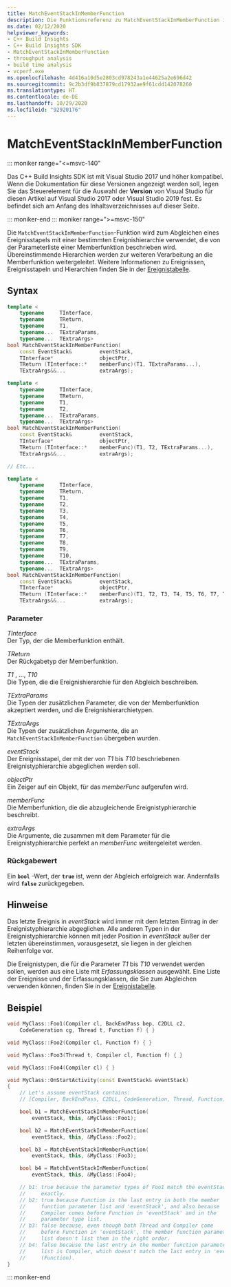 ```yaml
---
title: MatchEventStackInMemberFunction
description: Die Funktionsreferenz zu MatchEventStackInMemberFunction im C++ Build Insights SDK.
ms.date: 02/12/2020
helpviewer_keywords:
- C++ Build Insights
- C++ Build Insights SDK
- MatchEventStackInMemberFunction
- throughput analysis
- build time analysis
- vcperf.exe
ms.openlocfilehash: 4d416a10d5e2803cd978243a1e44625a2e696d42
ms.sourcegitcommit: 9c2b3df9b837879cd17932ae9f61cdd142078260
ms.translationtype: HT
ms.contentlocale: de-DE
ms.lasthandoff: 10/29/2020
ms.locfileid: "92920176"
---
```

# <a name="matcheventstackinmemberfunction"></a>MatchEventStackInMemberFunction

::: moniker range="<=msvc-140"

Das C++ Build Insights SDK ist mit Visual Studio 2017 und höher kompatibel. Wenn die Dokumentation für diese Versionen angezeigt werden soll, legen Sie das Steuerelement für die Auswahl der **Version** von Visual Studio für diesen Artikel auf Visual Studio 2017 oder Visual Studio 2019 fest. Es befindet sich am Anfang des Inhaltsverzeichnisses auf dieser Seite.

::: moniker-end
::: moniker range=">=msvc-150"

Die `MatchEventStackInMemberFunction`-Funktion wird zum Abgleichen eines Ereignisstapels mit einer bestimmten Ereignishierarchie verwendet, die von der Parameterliste einer Memberfunktion beschrieben wird. Übereinstimmende Hierarchien werden zur weiteren Verarbeitung an die Memberfunktion weitergeleitet. Weitere Informationen zu Ereignissen, Ereignisstapeln und Hierarchien finden Sie in der [Ereignistabelle](../event-table.md).

## <a name="syntax"></a>Syntax

```cpp
template <
    typename     TInterface,
    typename     TReturn,
    typename     T1,
    typename...  TExtraParams,
    typename...  TExtraArgs>
bool MatchEventStackInMemberFunction(
    const EventStack&         eventStack,
    TInterface*               objectPtr,
    TReturn (TInterface::*    memberFunc)(T1, TExtraParams...),
    TExtraArgs&&...           extraArgs);

template <
    typename     TInterface,
    typename     TReturn,
    typename     T1,
    typename     T2,
    typename...  TExtraParams,
    typename...  TExtraArgs>
bool MatchEventStackInMemberFunction(
    const EventStack&         eventStack,
    TInterface*               objectPtr,
    TReturn (TInterface::*    memberFunc)(T1, T2, TExtraParams...),
    TExtraArgs&&...           extraArgs);

// Etc...

template <
    typename     TInterface,
    typename     TReturn,
    typename     T1,
    typename     T2,
    typename     T3,
    typename     T4,
    typename     T5,
    typename     T6,
    typename     T7,
    typename     T8,
    typename     T9,
    typename     T10,
    typename...  TExtraParams,
    typename...  TExtraArgs>
bool MatchEventStackInMemberFunction(
    const EventStack&         eventStack,
    TInterface*               objectPtr,
    TReturn (TInterface::*    memberFunc)(T1, T2, T3, T4, T5, T6, T7, T8, T9, T10, TExtraParams...),
    TExtraArgs&&...           extraArgs);
```

### <a name="parameters"></a>Parameter

*TInterface*\
Der Typ, der die Memberfunktion enthält.

*TReturn*\
Der Rückgabetyp der Memberfunktion.

*T1* , ..., *T10*\
Die Typen, die die Ereignishierarchie für den Abgleich beschreiben.

*TExtraParams*\
Die Typen der zusätzlichen Parameter, die von der Memberfunktion akzeptiert werden, und die Ereignishierarchietypen.

*TExtraArgs*\
Die Typen der zusätzlichen Argumente, die an `MatchEventStackInMemberFunction` übergeben wurden.

*eventStack*\
Der Ereignisstapel, der mit der von *T1* bis *T10* beschriebenen Ereignistyphierarchie abgeglichen werden soll.

*objectPtr*\
Ein Zeiger auf ein Objekt, für das *memberFunc* aufgerufen wird.

*memberFunc*\
Die Memberfunktion, die die abzugleichende Ereignistyphierarchie beschreibt.

*extraArgs*\
Die Argumente, die zusammen mit dem Parameter für die Ereignistyphierarchie perfekt an *memberFunc* weitergeleitet werden.

### <a name="return-value"></a>Rückgabewert

Ein **`bool`** -Wert, der **`true`** ist, wenn der Abgleich erfolgreich war. Andernfalls wird **`false`** zurückgegeben.

## <a name="remarks"></a>Hinweise

Das letzte Ereignis in *eventStack* wird immer mit dem letzten Eintrag in der Ereignistyphierarchie abgeglichen. Alle anderen Typen in der Ereignistyphierarchie können mit jeder Position in *eventStack* außer der letzten übereinstimmen, vorausgesetzt, sie liegen in der gleichen Reihenfolge vor.

Die Ereignistypen, die für die Parameter *T1* bis *T10* verwendet werden sollen, werden aus eine Liste mit *Erfassungsklassen* ausgewählt. Eine Liste der Ereignisse und der Erfassungsklassen, die Sie zum Abgleichen verwenden können, finden Sie in der [Ereignistabelle](../event-table.md).

## <a name="example"></a>Beispiel

```cpp
void MyClass::Foo1(Compiler cl, BackEndPass bep, C2DLL c2,
    CodeGeneration cg, Thread t, Function f) { }

void MyClass::Foo2(Compiler cl, Function f) { }

void MyClass::Foo3(Thread t, Compiler cl, Function f) { }

void MyClass::Foo4(Compiler cl) { }

void MyClass::OnStartActivity(const EventStack& eventStack)
{
    // Let's assume eventStack contains:
    // [Compiler, BackEndPass, C2DLL, CodeGeneration, Thread, Function]

    bool b1 = MatchEventStackInMemberFunction(
        eventStack, this, &MyClass::Foo1);

    bool b2 = MatchEventStackInMemberFunction(
        eventStack, this, &MyClass::Foo2);

    bool b3 = MatchEventStackInMemberFunction(
        eventStack, this, &MyClass::Foo3);

    bool b4 = MatchEventStackInMemberFunction(
        eventStack, this, &MyClass::Foo4);

    // b1: true because the parameter types of Foo1 match the eventStack
    //     exactly.
    // b2: true because Function is the last entry in both the member
    //     function parameter list and 'eventStack', and also because
    //     Compiler comes before Function in 'eventStack' and in the
    //     parameter type list.
    // b3: false because, even though both Thread and Compiler come
    //     before Function in 'eventStack', the member function parameter
    //     list doesn't list them in the right order.
    // b4: false because the last entry in the member function parameter
    //     list is Compiler, which doesn't match the last entry in 'eventStack'
    //     (Function).
}
```

::: moniker-end
